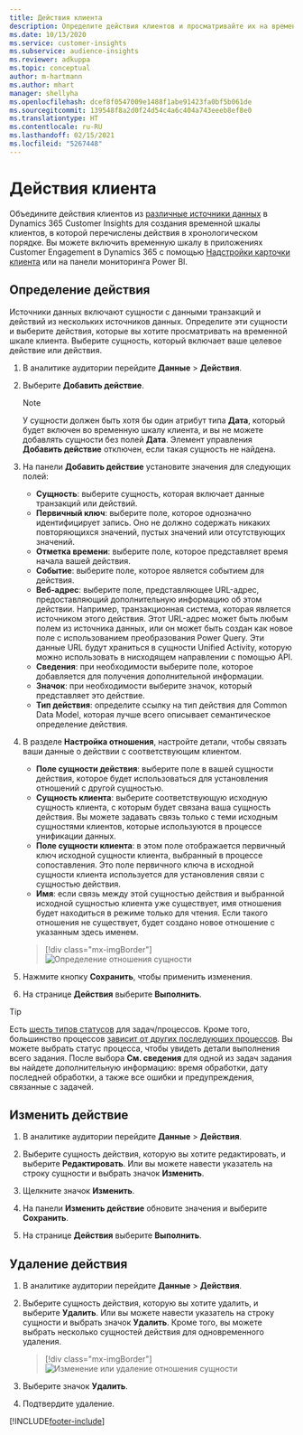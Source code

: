 ```yaml
---
title: Действия клиента
description: Определите действия клиентов и просматривайте их на временной шкале клиентов.
ms.date: 10/13/2020
ms.service: customer-insights
ms.subservice: audience-insights
ms.reviewer: adkuppa
ms.topic: conceptual
author: m-hartmann
ms.author: mhart
manager: shellyha
ms.openlocfilehash: dcef8f0547009e1488f1abe91423fa0bf5b061de
ms.sourcegitcommit: 139548f8a2d0f24d54c4a6c404a743eeeb8ef8e0
ms.translationtype: HT
ms.contentlocale: ru-RU
ms.lasthandoff: 02/15/2021
ms.locfileid: "5267448"
---
```

# <a name="customer-activities"></a>Действия клиента

Объедините действия клиентов из [различные источники данных](data-sources.md) в Dynamics 365 Customer Insights для создания временной шкалы клиентов, в которой перечислены действия в хронологическом порядке. Вы можете включить временную шкалу в приложениях Customer Engagement в Dynamics 365 с помощью [Надстройки карточки клиента](customer-card-add-in.md) или на панели мониторинга Power BI.

## <a name="define-an-activity"></a>Определение действия

Источники данных включают сущности с данными транзакций и действий из нескольких источников данных. Определите эти сущности и выберите действия, которые вы хотите просматривать на временной шкале клиента. Выберите сущность, который включает ваше целевое действие или действия.

1. В аналитике аудитории перейдите **Данные** > **Действия**.

1. Выберите **Добавить действие**.

   > [!NOTE]
   > У сущности должен быть хотя бы один атрибут типа **Дата**, который будет включен во временную шкалу клиента, и вы не можете добавлять сущности без полей **Дата**. Элемент управления **Добавить действие** отключен, если такая сущность не найдена.

1. На панели **Добавить действие** установите значения для следующих полей:

   - **Сущность**: выберите сущность, которая включает данные транзакций или действий.
   - **Первичный ключ**: выберите поле, которое однозначно идентифицирует запись. Оно не должно содержать никаких повторяющихся значений, пустых значений или отсутствующих значений.
   - **Отметка времени**: выберите поле, которое представляет время начала вашей действия.
   - **Событие**: выберите поле, которое является событием для действия.
   - **Веб-адрес**: выберите поле, представляющее URL-адрес, предоставляющий дополнительную информацию об этом действии. Например, транзакционная система, которая является источником этого действия. Этот URL-адрес может быть любым полем из источника данных, или он может быть создан как новое поле с использованием преобразования Power Query. Эти данные URL будут храниться в сущности Unified Activity, которую можно использовать в нисходящем направлении с помощью API.
   - **Сведения**: при необходимости выберите поле, которое добавляется для получения дополнительной информации.
   - **Значок**: при необходимости выберите значок, который представляет это действие.
   - **Тип действия**: определите ссылку на тип действия для Common Data Model, которая лучше всего описывает семантическое определение действия.

1. В разделе **Настройка отношения**, настройте детали, чтобы связать ваши данные о действии с соответствующим клиентом.

    - **Поле сущности действия**: выберите поле в вашей сущности действия, которое будет использоваться для установления отношений с другой сущностью.
    - **Сущность клиента**: выберите соответствующую исходную сущность клиента, с которым будет связана ваша сущность действия. Вы можете задавать связь только с теми исходным сущностями клиентов, которые используются в процессе унификации данных.
    - **Поле сущности клиента**: в этом поле отображается первичный ключ исходной сущности клиента, выбранный в процессе сопоставления. Это поле первичного ключа в исходной сущности клиента используется для установления связи с сущностью действия.
    - **Имя**: если связь между этой сущностью действия и выбранной исходной сущностью клиента уже существует, имя отношения будет находиться в режиме только для чтения. Если такого отношения не существует, будет создано новое отношение с указанным здесь именем.
   
   > [!div class="mx-imgBorder"]
   > ![Определение отношения сущности](media/activities-entities-define.png "Определение отношения сущности")

1. Нажмите кнопку **Сохранить**, чтобы применить изменения.

1. На странице **Действия** выберите **Выполнить**.

> [!TIP]
> Есть [шесть типов статусов](system.md#status-types) для задач/процессов. Кроме того, большинство процессов [зависит от других последующих процессов](system.md#refresh-policies). Вы можете выбрать статус процесса, чтобы увидеть детали выполнения всего задания. После выбора **См. сведения** для одной из задач задания вы найдете дополнительную информацию: время обработки, дату последней обработки, а также все ошибки и предупреждения, связанные с задачей.

## <a name="edit-an-activity"></a>Изменить действие

1. В аналитике аудитории перейдите **Данные** > **Действия**.

2. Выберите сущность действия, которую вы хотите редактировать, и выберите **Редактировать**. Или вы можете навести указатель на строку сущности и выбрать значок **Изменить**.

3. Щелкните значок **Изменить**.

4. На панели **Изменить действие** обновите значения и выберите **Сохранить**.

5. На странице **Действия** выберите **Выполнить**.

## <a name="delete-an-activity"></a>Удаление действия

1. В аналитике аудитории перейдите **Данные** > **Действия**.

2. Выберите сущность действия, которую вы хотите удалить, и выберите **Удалить**. Или вы можете навести указатель на строку сущности и выбрать значок **Удалить**. Кроме того, вы можете выбрать несколько сущностей действия для одновременного удаления.
   > [!div class="mx-imgBorder"]
   > ![Изменение или удаление отношения сущности](media/activities-entities-edit-delete.png "Изменение или удаление отношения сущности")

3. Выберите значок **Удалить**.

4. Подтвердите удаление.


[!INCLUDE[footer-include](../includes/footer-banner.md)]